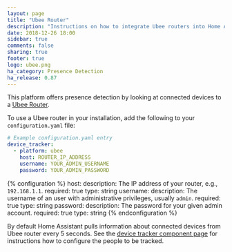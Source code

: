 ```yaml
---
layout: page
title: "Ubee Router"
description: "Instructions on how to integrate Ubee routers into Home Assistant."
date: 2018-12-26 18:00
sidebar: true
comments: false
sharing: true
footer: true
logo: ubee.png
ha_category: Presence Detection
ha_release: 0.87
---
```


This platform offers presence detection by looking at connected devices to a [Ubee Router](http://www.ubeeinteractive.com/products).

To use a Ubee router in your installation, add the following to your `configuration.yaml` file:

```yaml
# Example configuration.yaml entry
device_tracker:
  - platform: ubee
    host: ROUTER_IP_ADDRESS
    username: YOUR_ADMIN_USERNAME
    password: YOUR_ADMIN_PASSWORD
```

{% configuration %}
host:
  description: The IP address of your router, e.g., `192.168.1.1`.
  required: true
  type: string
username:
  description: The username of an user with administrative privileges, usually `admin`.
  required: true
  type: string
password:
  description: The password for your given admin account.
  required: true
  type: string
{% endconfiguration %}

By default Home Assistant pulls information about connected devices from Ubee router every 5 seconds.
See the [device tracker component page](/components/device_tracker/) for instructions how to configure the people to be tracked.
